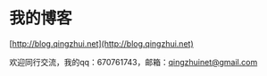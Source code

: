# 我的博客

[http://blog.qingzhui.net](http://blog.qingzhui.net)

欢迎同行交流，我的qq：670761743，邮箱：qingzhuinet@gmail.com

